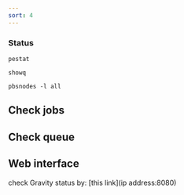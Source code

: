 ```yaml
---
sort: 4
---
```


### Status

`pestat`

`showq`

`pbsnodes -l all`

## Check jobs


## Check queue



## Web interface
check Gravity status by: 
[this link](ip address:8080)
